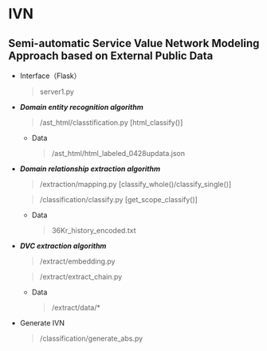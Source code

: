 # IVN


## Semi-automatic Service Value Network Modeling Approach based on External Public Data


* Interface（Flask）  
    > server1.py 
* ***Domain entity recognition algorithm***
    > /ast_html/classtification.py  [html_classify()]
    * Data
        > /ast_html/html_labeled_0428updata.json
* ***Domain relationship extraction algorithm***
    > /extraction/mapping.py  [classify_whole()/classify_single()] 
    
    > /classification/classify.py  [get_scope_classify()]
    * Data
        > 36Kr_history_encoded.txt
* ***DVC extraction algorithm***
    > /extract/embedding.py
    
    > /extract/extract_chain.py
    * Data
        > /extract/data/*
* Generate IVN
    > /classification/generate_abs.py

